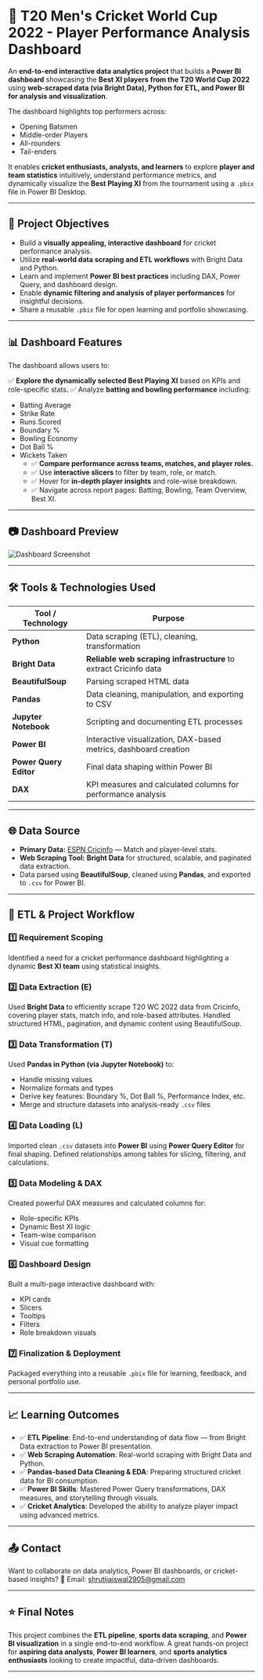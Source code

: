 # 🏏 T20 Men's Cricket World Cup 2022 - Player Performance Analysis Dashboard

An **end-to-end interactive data analytics project** that builds a **Power BI dashboard** showcasing the **Best XI players from the T20 World Cup 2022** using **web-scraped data (via Bright Data), Python for ETL, and Power BI for analysis and visualization**.

The dashboard highlights top performers across:

* Opening Batsmen
* Middle-order Players
* All-rounders
* Tail-enders

It enables **cricket enthusiasts, analysts, and learners** to explore **player and team statistics** intuitively, understand performance metrics, and dynamically visualize the **Best Playing XI** from the tournament using a `.pbix` file in Power BI Desktop.

---

## 🎯 Project Objectives

 - Build a **visually appealing, interactive dashboard** for cricket performance analysis.
 - Utilize **real-world data scraping and ETL workflows** with Bright Data and Python.
 - Learn and implement **Power BI best practices** including DAX, Power Query, and dashboard design.
 - Enable **dynamic filtering and analysis of player performances** for insightful decisions.
 - Share a reusable `.pbix` file for open learning and portfolio showcasing.

---

## 📊 Dashboard Features

The dashboard allows users to:

✅ **Explore the dynamically selected Best Playing XI** based on KPIs and role-specific stats.
✅ Analyze **batting and bowling performance** including:

* Batting Average
* Strike Rate
* Runs Scored
* Boundary %
* Bowling Economy
* Dot Ball %
* Wickets Taken
  - ✅ **Compare performance across teams, matches, and player roles.**
  - ✅ Use **interactive slicers** to filter by team, role, or match.
  - ✅ Hover for **in-depth player insights** and role-wise breakdown.
  - ✅ Navigate across report pages: Batting, Bowling, Team Overview, Best XI.

---

## 📷 Dashboard Preview

![Dashboard Screenshot](images/dashboard.png) <!-- Replace with actual image path -->

---

## 🛠️ Tools & Technologies Used

| Tool / Technology      | Purpose                                                           |
| ---------------------- | ----------------------------------------------------------------- |
| **Python**             | Data scraping (ETL), cleaning, transformation                     |
| **Bright Data**        | **Reliable web scraping infrastructure** to extract Cricinfo data |
| **BeautifulSoup**      | Parsing scraped HTML data                                         |
| **Pandas**             | Data cleaning, manipulation, and exporting to CSV                 |
| **Jupyter Notebook**   | Scripting and documenting ETL processes                           |
| **Power BI**           | Interactive visualization, DAX-based metrics, dashboard creation  |
| **Power Query Editor** | Final data shaping within Power BI                                |
| **DAX**                | KPI measures and calculated columns for performance analysis      |

---

## 🌐 Data Source

* **Primary Data:** [ESPN Cricinfo](https://www.espncricinfo.com/) — Match and player-level stats.
* **Web Scraping Tool:** **Bright Data** for structured, scalable, and paginated data extraction.
* Data parsed using **BeautifulSoup**, cleaned using **Pandas**, and exported to `.csv` for Power BI.

---

## 🔄 ETL & Project Workflow

### 1️⃣ Requirement Scoping

Identified a need for a cricket performance dashboard highlighting a dynamic **Best XI team** using statistical insights.

### 2️⃣ Data Extraction (E)

Used **Bright Data** to efficiently scrape T20 WC 2022 data from Cricinfo, covering player stats, match info, and role-based attributes.
Handled structured HTML, pagination, and dynamic content using BeautifulSoup.

### 3️⃣ Data Transformation (T)

Used **Pandas in Python (via Jupyter Notebook)** to:

* Handle missing values
* Normalize formats and types
* Derive key features: Boundary %, Dot Ball %, Performance Index, etc.
* Merge and structure datasets into analysis-ready `.csv` files

### 4️⃣ Data Loading (L)

Imported clean `.csv` datasets into **Power BI** using **Power Query Editor** for final shaping.
Defined relationships among tables for slicing, filtering, and calculations.

### 5️⃣ Data Modeling & DAX

Created powerful DAX measures and calculated columns for:

* Role-specific KPIs
* Dynamic Best XI logic
* Team-wise comparison
* Visual cue formatting

### 6️⃣ Dashboard Design

Built a multi-page interactive dashboard with:

* KPI cards
* Slicers
* Tooltips
* Filters
* Role breakdown visuals

### 7️⃣ Finalization & Deployment

Packaged everything into a reusable `.pbix` file for learning, feedback, and personal portfolio use.

---

## 📈 Learning Outcomes

- ✅ **ETL Pipeline**: End-to-end understanding of data flow — from Bright Data extraction to Power BI presentation.
- ✅ **Web Scraping Automation**: Real-world scraping with Bright Data and Python.
- ✅ **Pandas-based Data Cleaning & EDA**: Preparing structured cricket data for BI consumption.
- ✅ **Power BI Skills**: Mastered Power Query transformations, DAX measures, and storytelling through visuals.
- ✅ **Cricket Analytics**: Developed the ability to analyze player impact using advanced metrics.

---

## 📤 Contact

Want to collaborate on data analytics, Power BI dashboards, or cricket-based insights?
📧 Email: [shrutijaiswal2905@gmail.com](mailto:shrutijaiswal2905@gmail.com)

---

## ⭐ Final Notes

This project combines the **ETL pipeline**, **sports data scraping**, and **Power BI visualization** in a single end-to-end workflow. A great hands-on project for **aspiring data analysts**, **Power BI learners**, and **sports analytics enthusiasts** looking to create impactful, data-driven dashboards.

---
